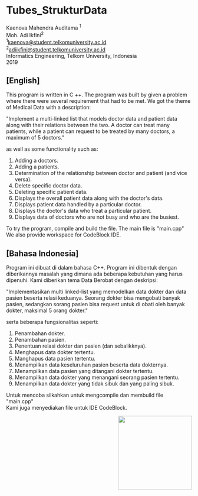 
# Tubes_StrukturData
Kaenova Mahendra Auditama <sup>1</sup><br>
Moh. Adi Ikfini<sup>2</sup><br>
<sup>1</sup>kaenova@student.telkomuniversity.ac.id<br>
<sup>2</sup>adiikfini@student.telkomuniversity.ac.id<br>
Informatics Engineering, Telkom University, Indonesia<br>
2019

## [English]

This program is written in C ++. The program was built by given a problem where there were several requirement that had to be met. We got the theme of Medical Data with a description:

"Implement a multi-linked list that models doctor data and patient data along with their relations between the two. A doctor can treat many patients, while a patient can request to be treated by many doctors, a maximum of 5 doctors."

as well as some functionality such as:
 1. Adding a doctors.
 2. Adding a patients.
 3. Determination of the relationship between doctor and patient (and vice versa).
 4. Delete specific doctor data.
 5. Deleting specific patient data.
 6. Displays the overall patient data along with the doctor's data.
 7. Displays patient data handled by a particular doctor.
 8. Displays the doctor's data who treat a particular patient.
 9. Displays data of doctors who are not busy and who are the busiest.

To try the program, compile and build the file. The main file is "main.cpp"<br>
We also provide workspace for CodeBlock IDE.

## [Bahasa Indonesia]
Program ini dibuat di dalam bahasa C++. Program ini dibentuk dengan diberikannya masalah yang dimana ada beberapa kebutuhan yang harus dipenuhi. Kami diberikan tema Data Berobat dengan deskripsi:

"Implementasikan multi linked-list yang memodelkan data dokter dan data pasien beserta relasi keduanya. Seorang dokter bisa mengobati banyak pasien, sedangkan sorang pasien bisa request untuk di obati oleh banyak dokter, maksimal 5 orang dokter."

serta beberapa fungsionalitas seperti: 
 1. Penambahan dokter.
 2. Penambahan pasien.
 3. Penentuan relasi dokter dan pasien (dan sebalikknya).
 4. Menghapus data dokter tertentu.
 5. Manghapus data pasien tertentu.
 6. Menampilkan data keseluruhan pasien beserta data dokternya.
 7. Menampilkan data pasien yang ditangani dokter tertentu.
 8. Menampilkan data dokter yang menangani seorang pasien tertentu.
 9. Menampilkan data dokter yang tidak sibuk dan yang paling sibuk.

Untuk mencoba silkahkan untuk mengcompile dan membuild file "main.cpp"<br>
Kami juga menyediakan file untuk IDE CodeBlock.

<img  align= "right" src="https://cdn.discordapp.com/attachments/527433841690804224/791558706508726292/Pre-comp-3.gif"  width="200">
